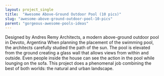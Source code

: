 ```yaml
---
layout: project_single
title:  "Awesome Above-Ground Outdoor Pool (10 pics)"
slug: "awesome-above-ground-outdoor-pool-10-pics"
parent: "gorgeous-awesome-pools-ideas"
---
```

Designed by Andres Remy Architects, a modern above-ground outdoor pool in Devoto, Argentina     When planning the placement of the swimming pool, the architects carefully studied the path of the sun. The pool is elevated from the ground creating a glass wall that allows views from within and outside. Even people inside the house can see the action in the pool while lounging on the sofa.    This project does a phenomenal job combining the best of both worlds: the natural and urban landscape.